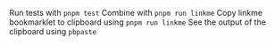 Run tests with `pnpm test`
Combine with `pnpm run linkme`
Copy linkme bookmarklet to clipboard using `pnpm run linkme`
See the output of the clipboard using `pbpaste`

